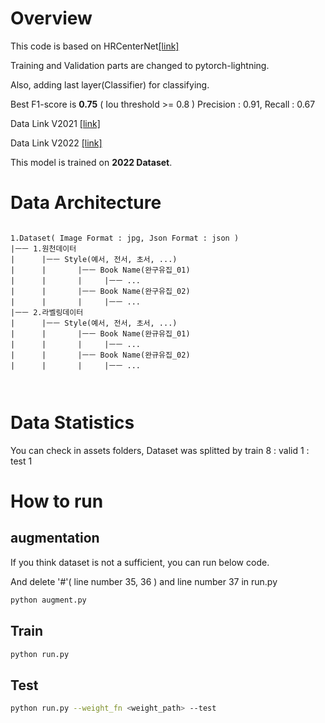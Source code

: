 # Overview

This code is based on HRCenterNet<a href=https://github.com/Tverous/HRCenterNet>[link]</a>

Training and Validation parts are changed to pytorch-lightning.

Also, adding last layer(Classifier) for classifying.

Best F1-score is **0.75** ( Iou threshold >= 0.8 ) Precision : 0.91, Recall : 0.67

Data Link V2021 <a href="https://aihub.or.kr/aihubdata/data/view.do?currMenu=115&topMenu=100&aihubDataSe=realm&dataSetSn=603">[link]</a>

Data Link V2022 <a href="https://www.aihub.or.kr/aihubdata/data/view.do?currMenu=115&topMenu=100&aihubDataSe=data&dataSetSn=71294">[link]</a>

This model is trained on **2022 Dataset**.

# Data Architecture
```

1.Dataset( Image Format : jpg, Json Format : json )
|ㅡㅡ 1.원천데이터
|      |ㅡㅡ Style(예서, 전서, 초서, ...)
|      |       |ㅡㅡ Book Name(완구유집_01)
|      |       |     |ㅡㅡ ...
|      |       |ㅡㅡ Book Name(완구유집_02)
|      |       |     |ㅡㅡ ...
|ㅡㅡ 2.라벨링데이터
|      |ㅡㅡ Style(예서, 전서, 초서, ...)
|      |       |ㅡㅡ Book Name(완규유집_01)
|      |       |     |ㅡㅡ ...
|      |       |ㅡㅡ Book Name(완규유집_02)
|      |       |     |ㅡㅡ ...



```

# Data Statistics

You can check in assets folders, Dataset was splitted by train 8 : valid 1 : test 1

# How to run

## augmentation

If you think dataset is not a sufficient, you can run below code.

And delete '#'( line number 35, 36 ) and line number 37 in run.py 

```bash
python augment.py
```

## Train

```bash
python run.py
```

## Test

```bash
python run.py --weight_fn <weight_path> --test
```

